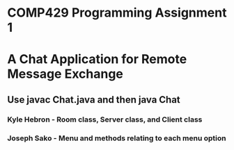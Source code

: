 # COMP429 Programming Assignment 1 
 
# A Chat Application for Remote Message Exchange 

## Use javac Chat.java and then java Chat <port number>

### Kyle Hebron - Room class, Server class, and Client class

### Joseph Sako - Menu and methods relating to each menu option
